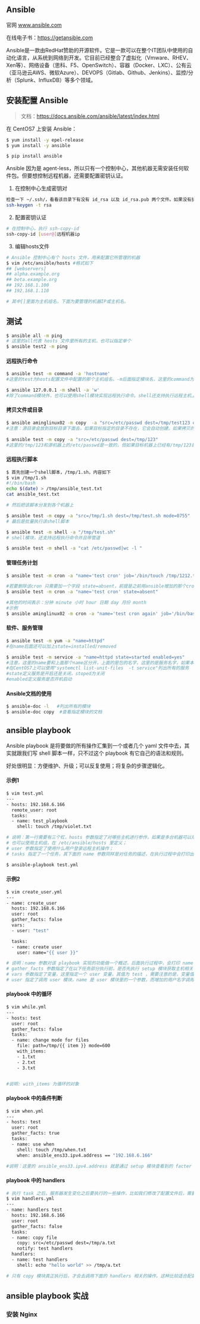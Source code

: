 ## Ansible

官网 www.ansible.com

在线电子书：https://getansible.com

Ansible是一款由RedHat赞助的开源软件。它是一款可以在整个IT团队中使用的自动化语言，从系统到网络到开发。它目前已经整合了虚拟化（Vmware、RHEV、Xen等）、网络设备（思科、F5、OpenSwitch）、容器（Docker、LXC）、公有云（亚马逊云AWS、微软Azure）、DEVOPS（Gitlab、Github、Jenkins）、监控/分析（Splunk、InfluxDB）等多个领域。

## 安装配置 Ansible
> 文档：https://docs.ansible.com/ansible/latest/index.html

在 CentOS7 上安装 Ansible：
```bash
$ yum install -y epel-release
$ yum install -y ansible

$ pip install ansible
```
Ansible 因为是 agent-less，所以只有一个控制中心，其他机器无需安装任何软件包。但要想控制远程机器，还需要配置密钥认证。

1. 在控制中心生成密钥对
```bash
检查一下 ~/.ssh/，看看该目录下有没有 id_rsa 以及 id_rsa.pub 两个文件。如果没有执行如下命令
ssh-keygen -t rsa
```

2. 配置密钥认证
```bash
# 在控制中心，执行 ssh-copy-id
ssh-copy-id [user@]远程机器ip
```

3. 编辑hosts文件
```bash
# Ansible 控制中心有个 hosts 文件，用来配置它所管理的机器
$ vim /etc/ansible/hosts #格式如下
## [webservers]
## alpha.example.org
## beta.example.org
## 192.168.1.100
## 192.168.1.110

# 其中[]里面为主机组名，下面为要管理的机器IP或主机名。
```

## 测试
```bash
$ ansible all -m ping 
# 这里的all代表 hosts 文件里所有的主机，也可以指定单个
$ ansible test2 -m ping
```

#### 远程执行命令
```bash
$ ansible test -m command -a 'hostname'
#这里的test为hosts配置文件中配置的那个主机组名，-m后面指定模块名，这里的command为远程执行命令的模块，-a后面跟具体的命令

$ ansible 127.0.0.1 -m shell -a 'w' 
#除了command模块外，也可以使用shell模块实现远程执行命令。shell还支持执行远程主机上的shell脚本。
```

#### 拷贝文件或目录
```bash
$ ansible aminglinux02 -m copy  -a "src=/etc/passwd dest=/tmp/test123 owner=root group=root mode=0755"
#注意：源目录会放到目标目录下面去，如果目标指定的目录不存在，它会自动创建。如果拷贝的是文件，dest指定的名字和源如果不同，并且它不是已经存在的目录，相当于拷贝过去后又重命名。但相反，如果desc是目标机器上已经存在的目录，则会直接把文件拷贝到该目录下面。
 
$ ansible test -m copy -a "src=/etc/passwd dest=/tmp/123"
#这里的/tmp/123和源机器上的/etc/passwd是一致的，但如果目标机器上已经有/tmp/123目录，则会再/tmp/123目录下面建立passwd文件
```

#### 远程执行脚本
```bash
$ 首先创建一个shell脚本，/tmp/1.sh，内容如下
$ vim /tmp/1.sh
#!/bin/bash
echo $(date) > /tmp/ansible_test.txt
cat ansible_test.txt

# 然后把该脚本分发到各个机器上

$ ansible test -m copy -a "src=/tmp/1.sh dest=/tmp/test.sh mode=0755"
# 最后是批量执行该shell脚本

$ ansible test -m shell -a "/tmp/test.sh"
# shell模块，还支持远程执行命令并且带管道

$ ansible test -m shell -a "cat /etc/passwd|wc -l "
```

#### 管理任务计划
```bash
$ ansible test -m cron -a "name='test cron' job='/bin/touch /tmp/1212.txt'  weekday=6"

#若要删除该cron 只需要加一个字段 state=absent，前提是之前用ansible增加的那个cron没有手动修改过。 
$ ansible test -m cron -a "name='test cron' state=absent"

#其他的时间表示：分钟 minute 小时 hour 日期 day 月份 month
#示例
$ ansible aminglinux02 -m cron -a "name='test cron again' job='/bin/bash /usr/local/sbin/123.sh' minute=*/10 hour=10-20 day=5,10,15"
```

#### 软件、服务管理
```bash
$ ansible test -m yum -a "name=httpd" 
#在name后面还可以加上state=installed/removed

$ ansible test -m service -a "name=httpd state=started enabled=yes" 
#注意，这里的name要和上面那个name区分开，上面的是包的名字，这里的是服务名字，如果本机没有该服务，则会报错
#在CentOS7上可以使用"systemctl list-unit-files  -t service"列出所有的服务
#state定义服务是开启还是关闭，stoped为关闭
#enabled定义服务是否开机启动
```

#### Ansible文档的使用
```bash
$ ansible-doc -l   #列出所有的模块
$ ansible-doc copy  #查看指定模块的文档
```

## ansible playbook
Ansible playbook 是将要做的所有操作汇集到一个或者几个 yaml 文件中去，其实就跟我们写 shell 脚本一样，只不过这个 playbook 有它自己的语法和规则。

好处很明显：方便维护、升级；可以反复使用；将复杂的步骤逻辑化。

#### 示例1
```bash
$ vim test.yml
---
- hosts: 192.168.6.166
  remote_user: root
  tasks:
  - name: test_playbook
    shell: touch /tmp/violet.txt

# 说明：第一行需要有三个杠，hosts 参数指定了对哪些主机进行参作，如果是多台机器可以用逗号作为分隔，
# 也可以使用主机组，在 /etc/ansible/hosts 里定义；
# user 参数指定了使用什么用户登录远程主机操作；
# tasks 指定了一个任务，其下面的 name 参数同样是对任务的描述，在执行过程中会打印出来，shell 是 ansible 模块名字

$ ansible-playbook test.yml
```

#### 示例2
```bash
$ vim create_user.yml
---
- name: create_user
  hosts: 192.168.6.166
  user: root
  gather_facts: false
  vars:
  - user: "test"

  tasks:
  - name: create user
    user: name="{{ user }}"

# 说明：name 参数对该 playbook 实现的功能做一个概述，后面执行过程中，会打印 name 变量的值，可以省略；
# gather_facts 参数指定了在以下任务部分执行前，是否先执行 setup 模块获取主机相关信息，这在后面的 task 会使用到 setup 获取信息时用到  <ansible 127.0.0.1 -m setup>；
# vars 参数指定了变量，这里指定一个 user 变量，其值为 test ，需要注意的是，变量值一定要用引号引住；
# user 指定了调用 user 模块，name 是 user 模块里的一个参数，而增加的用户名字调用了上面 user 变量的值。
```

#### playbook 中的循环
```bash
$ vim while.yml
---
- hosts: test
  user: root
  gather_facts: false
  tasks:
  - name: change mode for files
    file: path=/tmp/{{ item }} mode=600
    with_items:
    - 1.txt
    - 2.txt
    - 3.txt


#说明: with_items 为循环的对象
```

#### playbook 中的条件判断
```bash
$ vim when.yml
---
- hosts: test
  user: root
  gather_facts: true
  tasks:
  - name: use when
    shell: touch /tmp/when.txt
    when: ansible_ens33.ipv4.address == "192.168.6.166"

#说明：这里的 ansible_ens33.ipv4.address 就是通过 setup 模块查看到的 facter 信息
```

#### playbook 中的 handlers
```bash
# 执行 task 之后，服务器发生变化之后要执行的一些操作，比如我们修改了配置文件后，需要重启一下服务
$ vim handlers.yml
---
- name: handlers test
  hosts: 192.168.6.166
  user: root
  gather_facts: false
  tasks:
  - name: copy file
    copy: src=/etc/passwd dest=/tmp/a.txt
    notify: test handlers
  handlers:
  - name: test handlers
    shell: echo "hello world" >> /tmp/a.txt

# 只有 copy 模块真正执行后，才会去调用下面的 handlers 相关的操作。这种比较适合配置文件发生更改后，重启服务的操作
```

## ansible playbook 实战
### 安装 Nginx
